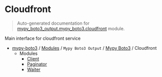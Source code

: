 # Cloudfront

> Auto-generated documentation for [mypy_boto3_output.mypy_boto3.cloudfront](https://github.com/vemel/mypy_boto3/blob/master/mypy_boto3_output/mypy_boto3/cloudfront/__init__.py) module.

Main interface for cloudfront service

- [mypy-boto3](../../../README.md#mypy_boto3) / [Modules](../../../MODULES.md#mypy-boto3-modules) / `Mypy Boto3 Output` / [Mypy Boto3](../index.md#mypy-boto3) / Cloudfront
    - Modules
        - [Client](client.md#client)
        - [Paginator](paginator.md#paginator)
        - [Waiter](waiter.md#waiter)
